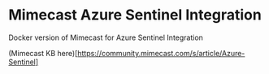 # Mimecast Azure Sentinel Integration
Docker version of Mimecast for Azure Sentinel Integration

(Mimecast KB here)[https://community.mimecast.com/s/article/Azure-Sentinel]
